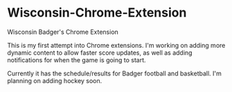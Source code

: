 Wisconsin-Chrome-Extension
==========================

Wisconsin Badger's Chrome Extension

This is my first attempt into Chrome extensions. I'm working on adding more dynamic content to allow faster score updates, as well as adding notifications for when the game is going to start. 

Currently it has the schedule/results for Badger football and basketball. I'm planning on adding hockey soon. 
